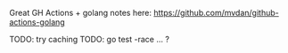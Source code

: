 Great GH Actions + golang notes here:
https://github.com/mvdan/github-actions-golang

TODO: try caching
TODO: go test -race ... ?
